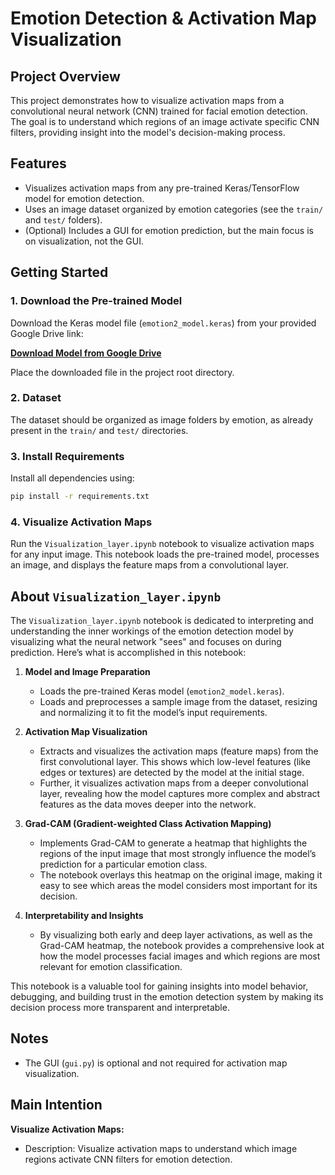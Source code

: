 # Emotion Detection & Activation Map Visualization

## Project Overview
This project demonstrates how to visualize activation maps from a convolutional neural network (CNN) trained for facial emotion detection. The goal is to understand which regions of an image activate specific CNN filters, providing insight into the model's decision-making process.

## Features
- Visualizes activation maps from any pre-trained Keras/TensorFlow model for emotion detection.
- Uses an image dataset organized by emotion categories (see the `train/` and `test/` folders).
- (Optional) Includes a GUI for emotion prediction, but the main focus is on visualization, not the GUI.

## Getting Started

### 1. Download the Pre-trained Model
Download the Keras model file (`emotion2_model.keras`) from your provided Google Drive link:

**[Download Model from Google Drive](https://drive.google.com/drive/folders/1XmQIvwEC-0PHBtssFhfmi9NZiuqWIlWw?usp=drive_link)**

Place the downloaded file in the project root directory.

### 2. Dataset
The dataset should be organized as image folders by emotion, as already present in the `train/` and `test/` directories.

### 3. Install Requirements
Install all dependencies using:

```bash
pip install -r requirements.txt
```

### 4. Visualize Activation Maps
Run the `Visualization_layer.ipynb` notebook to visualize activation maps for any input image. This notebook loads the pre-trained model, processes an image, and displays the feature maps from a convolutional layer.

## About `Visualization_layer.ipynb`

The `Visualization_layer.ipynb` notebook is dedicated to interpreting and understanding the inner workings of the emotion detection model by visualizing what the neural network "sees" and focuses on during prediction. Here’s what is accomplished in this notebook:

1. **Model and Image Preparation**
   - Loads the pre-trained Keras model (`emotion2_model.keras`).
   - Loads and preprocesses a sample image from the dataset, resizing and normalizing it to fit the model’s input requirements.

2. **Activation Map Visualization**
   - Extracts and visualizes the activation maps (feature maps) from the first convolutional layer. This shows which low-level features (like edges or textures) are detected by the model at the initial stage.
   - Further, it visualizes activation maps from a deeper convolutional layer, revealing how the model captures more complex and abstract features as the data moves deeper into the network.

3. **Grad-CAM (Gradient-weighted Class Activation Mapping)**
   - Implements Grad-CAM to generate a heatmap that highlights the regions of the input image that most strongly influence the model’s prediction for a particular emotion class.
   - The notebook overlays this heatmap on the original image, making it easy to see which areas the model considers most important for its decision.

4. **Interpretability and Insights**
   - By visualizing both early and deep layer activations, as well as the Grad-CAM heatmap, the notebook provides a comprehensive look at how the model processes facial images and which regions are most relevant for emotion classification.

This notebook is a valuable tool for gaining insights into model behavior, debugging, and building trust in the emotion detection system by making its decision process more transparent and interpretable.

## Notes
- The GUI (`gui.py`) is optional and not required for activation map visualization.

## Main Intention
**Visualize Activation Maps:**
- Description: Visualize activation maps to understand which image regions activate CNN filters for emotion detection.

